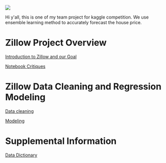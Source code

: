 


![](/code/zillow.png)



Hi y'all, this is one of my team project for kaggle competition. We use ensemble learning method to accurately forecast the house price.




# Zillow Project Overview

[Introduction to Zillow and our Goal](/code/zillo_intro.html)

[Notebook Critiques](/code/Notebooks.html)


# Zillow Data Cleaning and Regression Modeling
[Data cleaning](/code/zillow_scrubv2.html)

[Modeling](/code/models.html)


# Supplemental Information
[Data Dictionary](/code/DataDict.html)

